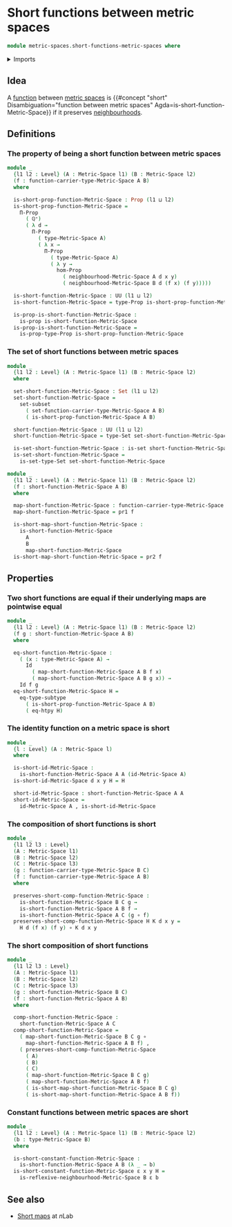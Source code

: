 # Short functions between metric spaces

```agda
module metric-spaces.short-functions-metric-spaces where
```

<details><summary>Imports</summary>

```agda
open import elementary-number-theory.positive-rational-numbers

open import foundation.dependent-pair-types
open import foundation.existential-quantification
open import foundation.function-extensionality
open import foundation.function-types
open import foundation.identity-types
open import foundation.propositional-truncations
open import foundation.propositions
open import foundation.sequences
open import foundation.sets
open import foundation.subtypes
open import foundation.universe-levels

open import metric-spaces.functions-metric-spaces
open import metric-spaces.metric-spaces
```

</details>

## Idea

A [function](metric-spaces.functions-metric-spaces.md) between
[metric spaces](metric-spaces.metric-spaces.md) is
{{#concept "short" Disambiguation="function between metric spaces" Agda=is-short-function-Metric-Space}}
if it preserves [neighbourhoods](metric-spaces.neighbourhood-relations.md).

## Definitions

### The property of being a short function between metric spaces

```agda
module _
  {l1 l2 : Level} (A : Metric-Space l1) (B : Metric-Space l2)
  (f : function-carrier-type-Metric-Space A B)
  where

  is-short-prop-function-Metric-Space : Prop (l1 ⊔ l2)
  is-short-prop-function-Metric-Space =
    Π-Prop
      ( ℚ⁺)
      ( λ d →
        Π-Prop
          ( type-Metric-Space A)
          ( λ x →
            Π-Prop
              ( type-Metric-Space A)
              ( λ y →
                hom-Prop
                  ( neighbourhood-Metric-Space A d x y)
                  ( neighbourhood-Metric-Space B d (f x) (f y)))))

  is-short-function-Metric-Space : UU (l1 ⊔ l2)
  is-short-function-Metric-Space = type-Prop is-short-prop-function-Metric-Space

  is-prop-is-short-function-Metric-Space :
    is-prop is-short-function-Metric-Space
  is-prop-is-short-function-Metric-Space =
    is-prop-type-Prop is-short-prop-function-Metric-Space
```

### The set of short functions between metric spaces

```agda
module _
  {l1 l2 : Level} (A : Metric-Space l1) (B : Metric-Space l2)
  where

  set-short-function-Metric-Space : Set (l1 ⊔ l2)
  set-short-function-Metric-Space =
    set-subset
      ( set-function-carrier-type-Metric-Space A B)
      ( is-short-prop-function-Metric-Space A B)

  short-function-Metric-Space : UU (l1 ⊔ l2)
  short-function-Metric-Space = type-Set set-short-function-Metric-Space

  is-set-short-function-Metric-Space : is-set short-function-Metric-Space
  is-set-short-function-Metric-Space =
    is-set-type-Set set-short-function-Metric-Space
```

```agda
module _
  {l1 l2 : Level} (A : Metric-Space l1) (B : Metric-Space l2)
  (f : short-function-Metric-Space A B)
  where

  map-short-function-Metric-Space : function-carrier-type-Metric-Space A B
  map-short-function-Metric-Space = pr1 f

  is-short-map-short-function-Metric-Space :
    is-short-function-Metric-Space
      A
      B
      map-short-function-Metric-Space
  is-short-map-short-function-Metric-Space = pr2 f
```

## Properties

### Two short functions are equal if their underlying maps are pointwise equal

```agda
module _
  {l1 l2 : Level} (A : Metric-Space l1) (B : Metric-Space l2)
  (f g : short-function-Metric-Space A B)
  where

  eq-short-function-Metric-Space :
    ( (x : type-Metric-Space A) →
      Id
        ( map-short-function-Metric-Space A B f x)
        ( map-short-function-Metric-Space A B g x)) →
    Id f g
  eq-short-function-Metric-Space H =
    eq-type-subtype
      ( is-short-prop-function-Metric-Space A B)
      ( eq-htpy H)
```

### The identity function on a metric space is short

```agda
module _
  {l : Level} (A : Metric-Space l)
  where

  is-short-id-Metric-Space :
    is-short-function-Metric-Space A A (id-Metric-Space A)
  is-short-id-Metric-Space d x y H = H

  short-id-Metric-Space : short-function-Metric-Space A A
  short-id-Metric-Space =
    id-Metric-Space A , is-short-id-Metric-Space
```

### The composition of short functions is short

```agda
module _
  {l1 l2 l3 : Level}
  (A : Metric-Space l1)
  (B : Metric-Space l2)
  (C : Metric-Space l3)
  (g : function-carrier-type-Metric-Space B C)
  (f : function-carrier-type-Metric-Space A B)
  where

  preserves-short-comp-function-Metric-Space :
    is-short-function-Metric-Space B C g →
    is-short-function-Metric-Space A B f →
    is-short-function-Metric-Space A C (g ∘ f)
  preserves-short-comp-function-Metric-Space H K d x y =
    H d (f x) (f y) ∘ K d x y
```

### The short composition of short functions

```agda
module _
  {l1 l2 l3 : Level}
  (A : Metric-Space l1)
  (B : Metric-Space l2)
  (C : Metric-Space l3)
  (g : short-function-Metric-Space B C)
  (f : short-function-Metric-Space A B)
  where

  comp-short-function-Metric-Space :
    short-function-Metric-Space A C
  comp-short-function-Metric-Space =
    ( map-short-function-Metric-Space B C g ∘
      map-short-function-Metric-Space A B f) ,
    ( preserves-short-comp-function-Metric-Space
      ( A)
      ( B)
      ( C)
      ( map-short-function-Metric-Space B C g)
      ( map-short-function-Metric-Space A B f)
      ( is-short-map-short-function-Metric-Space B C g)
      ( is-short-map-short-function-Metric-Space A B f))
```

### Constant functions between metric spaces are short

```agda
module _
  {l1 l2 : Level} (A : Metric-Space l1) (B : Metric-Space l2)
  (b : type-Metric-Space B)
  where

  is-short-constant-function-Metric-Space :
    is-short-function-Metric-Space A B (λ _ → b)
  is-short-constant-function-Metric-Space ε x y H =
    is-reflexive-neighbourhood-Metric-Space B ε b
```

## See also

- [Short maps](https://ncatlab.org/nlab/show/short+map) at $n$Lab
